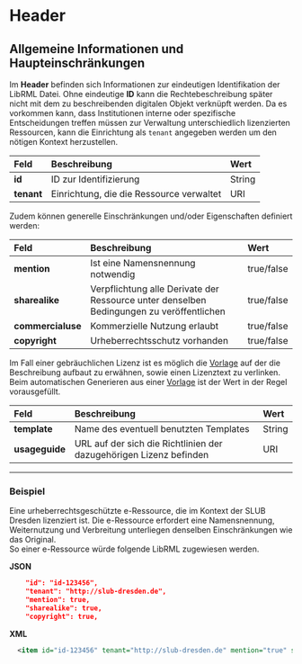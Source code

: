 # Header

## Allgemeine Informationen und Haupteinschränkungen

Im **Header** befinden sich Informationen zur eindeutigen Identifikation der LibRML Datei. Ohne eindeutige **ID** kann die Rechtebeschreibung später nicht mit dem zu beschreibenden digitalen Objekt verknüpft werden. Da es vorkommen kann, dass Institutionen interne oder spezifische Entscheidungen treffen müssen zur Verwaltung unterschiedlich lizenzierten Ressourcen, kann die Einrichtung als `tenant` angegeben werden um den nötigen Kontext herzustellen.

| Feld | Beschreibung | Wert |
| :--- | :----------- | :--- |
|**id**| ID zur Identifizierung | String |
|**tenant**| Einrichtung, die die Ressource verwaltet | URI |

Zudem können generelle Einschränkungen und/oder Eigenschaften definiert werden:

| Feld | Beschreibung | Wert |
| :--- | :----------- | :--- |
|**mention**| Ist eine Namensnennung notwendig | true/false|
|**sharealike**| Verpflichtung alle Derivate der Ressource unter denselben Bedingungen zu veröffentlichen | true/false|
|**commercialuse**| Kommerzielle Nutzung erlaubt | true/false|
|**copyright**| Urheberrechtsschutz vorhanden | true/false|

Im Fall einer gebräuchlichen Lizenz ist es möglich die [Vorlage](../tmpl/beispiele.md) auf der die Beschreibung aufbaut zu erwähnen, sowie einen Lizenztext zu verlinken. Beim automatischen Generieren aus einer [Vorlage](../tmpl/beispiele.md) ist der Wert in der Regel vorausgefüllt.

| Feld | Beschreibung | Wert |
| :--- | :----------- | :--- |
|**template**| Name des eventuell benutzten Templates | String |
|**usageguide**| URL auf der sich die Richtlinien der dazugehörigen Lizenz befinden | URI|

----

### Beispiel

Eine urheberrechtsgeschützte e-Ressource, die im Kontext der SLUB Dresden lizenziert ist. Die e-Ressource erfordert eine Namensnennung, Weiternutzung und Verbreitung unterliegen denselben Einschränkungen wie das Original.\
So einer e-Ressource würde folgende LibRML zugewiesen werden.

**JSON**

```json
    "id": "id-123456",
    "tenant": "http://slub-dresden.de",
    "mention": true,
    "sharealike": true,
    "copyright": true,
```

**XML**

```xml
  <item id="id-123456" tenant="http://slub-dresden.de" mention="true" sharealike="true" copyright="true" />
```
